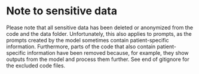 # Note to sensitive data
Please note that all sensitive data has been deleted or anonymized from the code and the data folder. Unfortunately, this also applies to prompts, as the prompts created by the model sometimes contain patient-specific information. Furthermore, parts of the code that also contain patient-specific information have been removed because, for example, they show outputs from the model and process them further. See end of gitignore for the excluded code files.
